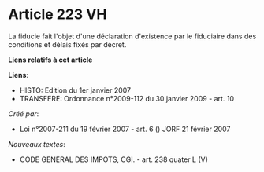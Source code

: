# Article 223 VH

La fiducie fait l'objet d'une déclaration d'existence par le fiduciaire dans des conditions et délais fixés par décret.

**Liens relatifs à cet article**

**Liens**:

  - HISTO: Edition du 1er janvier 2007
  - TRANSFERE: Ordonnance n°2009-112 du 30 janvier 2009 - art. 10

_Créé par_:

  - Loi n°2007-211 du 19 février 2007 - art. 6 () JORF 21 février 2007

_Nouveaux textes_:

  - CODE GENERAL DES IMPOTS, CGI. - art. 238 quater L (V)

